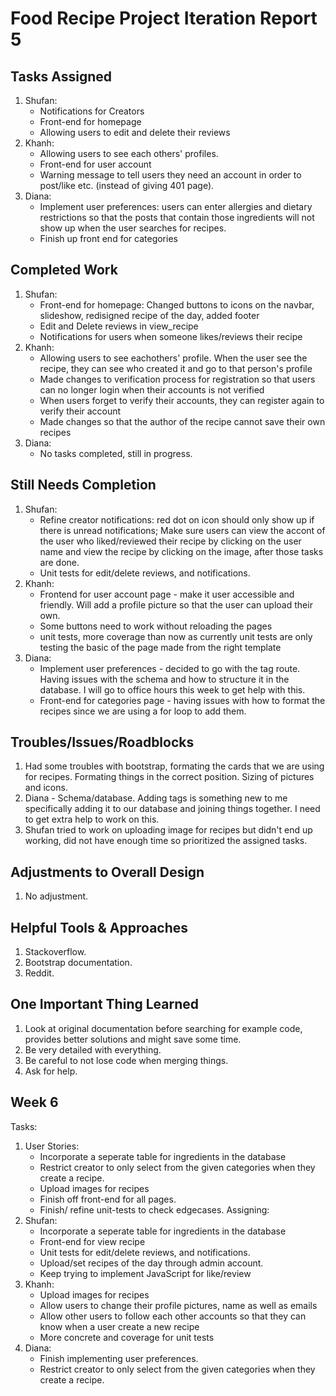 # Food Recipe Project Iteration Report 5

Tasks Assigned
----------------
1. Shufan:
   - Notifications for Creators
   - Front-end for homepage
   - Allowing users to edit and delete their reviews
2. Khanh:
   - Allowing users to see each others' profiles.
   - Front-end for user account
   - Warning message to tell users they need an account in order to post/like etc. (instead of giving 401 page).
3. Diana:
   - Implement user preferences: users can enter allergies and dietary restrictions so that the posts that contain those ingredients will not show up when the user searches for recipes.
   - Finish up front end for categories

Completed Work
----------------
1. Shufan:
   - Front-end for homepage: Changed buttons to icons on the navbar, slideshow, redisigned recipe of the day, added footer
   - Edit and Delete reviews in view_recipe
   - Notifications for users when someone likes/reviews their recipe
2. Khanh:
   -  Allowing users to see eachothers' profile. When the user see the recipe, they can see who created it and go to that person's profile
   -  Made changes to verification process for registration so that users can no longer login when their accounts is not verified
   -  When users forget to verify their accounts, they can register again to verify their account
   -  Made changes so that the author of the recipe cannot save their own recipes
3. Diana:
   - No tasks completed, still in progress.

Still Needs Completion
----------------
1. Shufan:
   - Refine creator notifications: red dot on icon should only show up if there is unread notifications; Make sure users can view the accont of the user who liked/reviewed their recipe by clicking on the user name and view the recipe by clicking on the image, after those tasks are done.
   - Unit tests for edit/delete reviews, and notifications.
2. Khanh:
   - Frontend for user account page - make it user accessible and friendly. Will add a profile picture so that the user can upload their own. 
   - Some buttons need to work without reloading the pages
   - unit tests, more coverage than now as currently unit tests are only testing the basic of the page made from the right template
3. Diana:
   - Implement user preferences - decided to go with the tag route. Having issues with the schema and how to structure it in the database. I will go to office hours this week to get help with this.
   - Front-end for categories page - having issues with how to format the recipes since we are using a for loop to add them.

Troubles/Issues/Roadblocks
----------------
1. Had some troubles with bootstrap, formating the cards that we are using for recipes. Formating things in the correct position. Sizing of pictures and icons.
2. Diana - Schema/database. Adding tags is something new to me specifically adding it to our database and joining things together. I need to get extra help to work on this.
3. Shufan tried to work on uploading image for recipes but didn't end up working, did not have enough time so prioritized the assigned tasks.

Adjustments to Overall Design
----------------
1. No adjustment.

Helpful Tools & Approaches
----------------
1. Stackoverflow.
2. Bootstrap documentation.
3. Reddit.

One Important Thing Learned
----------------
1. Look at original documentation before searching for example code, provides better solutions and might save some time.
2. Be very detailed with everything.
3. Be careful to not lose code when merging things.
4. Ask for help.

Week 6
----------------
Tasks:
1. User Stories:
   - Incorporate a seperate table for ingredients in the database 
   - Restrict creator to only select from the given categories when they create a recipe.
   - Upload images for recipes
   - Finish off front-end for all pages.
   - Finish/ refine unit-tests to check edgecases.
Assigning:
1. Shufan:
   - Incorporate a seperate table for ingredients in the database 
   - Front-end for view recipe
   - Unit tests for edit/delete reviews, and notifications.
   - Upload/set recipes of the day through admin account.
   - Keep trying to implement JavaScript for like/review
2. Khanh:
   - Upload images for recipes
   - Allow users to change their profile pictures, name as well as emails
   - Allow other users to follow each other accounts so that they can know when a user create a new recipe
   - More concrete and coverage for unit tests
3. Diana:
   - Finish implementing user preferences.
   - Restrict creator to only select from the given categories when they create a recipe.

